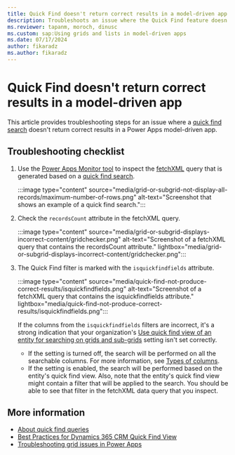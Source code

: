 ```yaml
---
title: Quick Find doesn't return correct results in a model-driven app
description: Troubleshoots an issue where the Quick Find feature doesn't return correct results in a Power Apps model-driven app.
ms.reviewer: tapanm, moroch, dinusc
ms.custom: sap:Using grids and lists in model-driven apps
ms.date: 07/17/2024
author: fikaradz
ms.author: fikaradz
---
```

# Quick Find doesn't return correct results in a model-driven app

This article provides troubleshooting steps for an issue where a [quick find search](/power-apps/user/quick-find) doesn't return correct results in a Power Apps model-driven app.

## Troubleshooting checklist

1. Use the [Power Apps Monitor tool](/power-apps/maker/monitor-overview) to inspect the [fetchXML](/power-apps/developer/data-platform/use-fetchxml-construct-query) query that is generated based on a [quick find search](/power-apps/user/quick-find).

   :::image type="content" source="media/grid-or-subgrid-not-display-all-records/maximum-number-of-rows.png" alt-text="Screenshot that shows an example of a quick find search.":::

2. Check the `recordsCount` attribute in the fetchXML query.

   :::image type="content" source="media/grid-or-subgrid-displays-incorrect-content/gridchecker.png" alt-text="Screenshot of a fetchXML query that contains the recordsCount attribute." lightbox="media/grid-or-subgrid-displays-incorrect-content/gridchecker.png":::

3. The Quick Find filter is marked with the `isquickfindfields` attribute.

   :::image type="content" source="media/quick-find-not-produce-correct-results/isquickfindfields.png" alt-text="Screenshot of a fetchXML query that contains the isquickfindfields attribute." lightbox="media/quick-find-not-produce-correct-results/isquickfindfields.png":::

   If the columns from the `isquickfindfields` filters are incorrect, it's a strong indication that your organization's [Use quick find view of an entity for searching on grids and sub-grids](/power-platform/admin/settings-features#search) setting isn't set correctly.

   - If the setting is turned off, the search will be performed on all the searchable columns. For more information, see [Types of columns](/power-apps/maker/data-platform/types-of-fields).
   - If the setting is enabled, the search will be performed based on the entity's quick find view. Also, note that the entity's quick find view might contain a filter that will be applied to the search. You should be able to see that filter in the fetchXML data query that you inspect.

## More information

- [About quick find queries](/power-apps/developer/data-platform/quick-find)
- [Best Practices for Dynamics 365 CRM Quick Find View](https://community.dynamics.com/blogs/post/?postid=0ffbe287-8d5e-488f-a50d-737c7c5c0732)
- [Troubleshooting grid issues in Power Apps](grid-issues.md)
